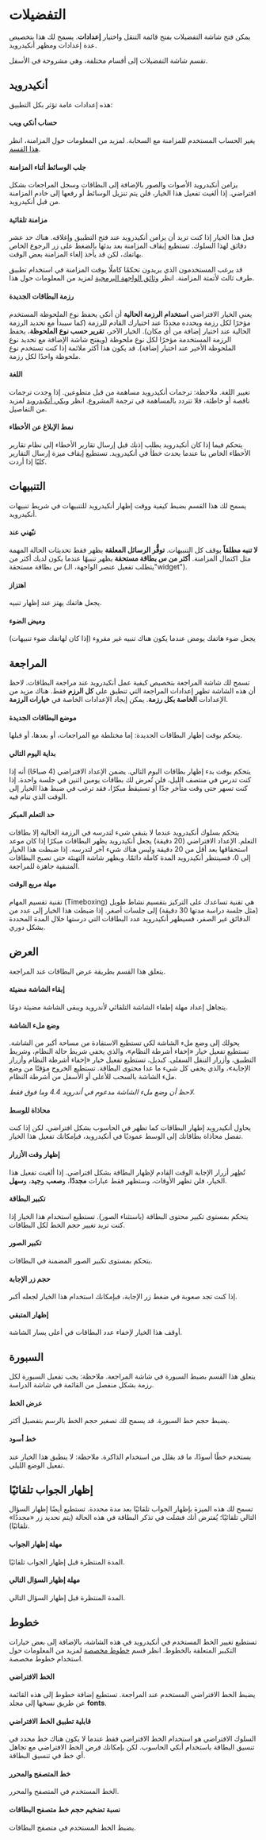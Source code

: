 # التفضيلات

<!-- toc -->

يمكن فتح شاشة التفضيلات بفتح قائمة التنقل واختيار **إعدادات**. يسمح لك هذا بتخصيص عدة إعدادات ومظهر أنكيدرويد.

تقسم شاشة التفضيلات إلى أقسام مختلفة، وهي مشروحة في الأسفل.

## أنكيدرويد
هذه إعدادات عامة تؤثر بكل التطبيق:

#### حساب أنكي ويب
يغير الحساب المستخدم للمزامنة مع السحابة. لمزيد من المعلومات حول المزامنة،
انظر [هذا القسم](anki-desktop.md).

#### جلب الوسائط أثناء المزامنة
يزامن أنكيدرويد الأصوات والصور بالإضافة إلى البطاقات وسجل المراجعات بشكل افتراضي.
إذا ألغيت تفعيل هذا الخيار، فلن يتم تنزيل الوسائط أو رفعها إلى خادم المزامنة من قبل أنكيدرويد.

#### مزامنة تلقائية
فعل هذا  الخيار إذا كنت تريد أن يزامن أنكيدرويد عند فتح التطبيق وإغلاقه.
هناك حد عشر دقائق لهذا السلوك. تستطيع إيقاف المزامنة بعد بدئها بالضغط على زر الرجوع الخاص بهاتفك،
لكن قد يأخذ إلغاء المزامنة بعض الوقت.

قد يرغب المستخدمون الذي يريدون تحكمًا كاملًا بوقت المزامنة في استخدام تطبيق طرف ثالث لأتمتة المزامنة.
انظر [وثائق الواجهة البرمجية](https://github.com/ankidroid/Anki-Android/wiki/AnkiDroid-API#sync-intent) لمزيد من المعلومات حول هذا.

#### رزمة البطاقات الجديدة
يعني الخيار الافتراضي **استخدام الرزمة الحالية** أن أنكي يحفظ نوع الملحوظة المستخدم مؤخرًا
لكل رزمة ويحدده مجددًا عند اختيارك القادم للرزمة (كما سيبدأ مع تحديد الرزمة الحالية عند اختيار إضافة من أي مكان).
الخيار الآخر، **تقرير حسب نوع الملحوظة**، يحفظ الرزمة المستخدمة مؤخرًا لكل نوع ملحوظة
(ويفتح شاشة الإضافة مع تحديد نوع الملحوظة الأخير عند اختيار إضافة). قد يكون هذا أكثر ملائمة إذا كنت
تستخدم نوع ملحوظة واحدًا لكل رزمة.

#### اللغة
تغيير اللغة. ملاحظة: ترجمات أنكيدرويد مساهمة من قبل متطوعين. إذا وجدت ترجمات ناقصة أو خاطئة،
فلا تتردد بالمساهمة في ترجمة المشروع.
انظر [ويكي أنكيدرويد](https://github.com/ankidroid/Anki-Android/wiki/Contributing#translate-ankidroid) لمزيد من التفاصيل.

#### نمط الإبلاغ عن الأخطاء
يتحكم فيما إذا كان أنكيدرويد يطلب إذنك قبل إرسال تقارير الأخطاء
إلى نظام تقارير الأخطاء الخاص بنا عندما يحدث خطأ في أنكيدرويد.
تستطيع إيقاف ميزة إرسال التقارير كليًا إذا أردت.

## التنبيهات
يسمح لك هذا القسم بضبط كيفية ووقت إظهار أنكيدرويد للتنبيهات في شريط تنبيهات أنكيدرويد.

#### نبّهني عند
**لا تنبه مطلقاً** يوقف كل التنبيهات. **توفُّر الرسائل المعلقة** يظهر فقط تحديثات الحالة المهمة
مثل اكتمال المزامنة. **أكثر من س بطاقة مستحقة** يظهر تنبيهًا عندما يكون لديك أكثر من س بطاقة مستحقة
(يتطلب تفعيل عنصر الواجهة، الـ"widget").

#### اهتزاز
يجعل هاتفك يهتز عند إظهار تنبيه.

#### وميض الضوء
يجعل ضوء هاتفك يومض عندما يكون هناك تنبيه غير مقروء (إذا كان لهاتفك ضوء تنبيهات)

## المراجعة

تسمح لك شاشة المراجعة بتخصيص كيفية عمل أنكيدرويد عند مراجعة البطاقات. لاحظ أن هذه الشاشة
تظهر إعدادات المراجعة التي تنطبق على **كل الرزم** فقط. هناك مزيد من الإعدادات **الخاصة بكل رزمة**.
يمكن إيجاد الإعدادات الخاصة في **خيارات الرزمة**.

#### موضع البطاقات الجديدة
يتحكم بوقت إظهار البطاقات الجديدة: إما مختلطة مع المراجعات،
أو بعدها، أو قبلها.

#### بداية اليوم التالي
يتحكم بوقت بدء إظهار بطاقات اليوم التالي.
يضمن الإعداد الافتراضي (4 صباحًا) أنه إذا كنت تدرس في منتصف الليل، فلن تُعرض لك بطاقات يومين اثنين في جلسة واحدة. إذا كنت تسهر حتى وقت متأخر جدًا أو تستيقظ مبكرًا، فقد ترغب في ضبط هذا الخيار إلى الوقت الذي تنام فيه.

#### حد التعلم المبكر
يتحكم بسلوك أنكيدرويد عندما لا يتبقى شيء لتدرسه في الرزمة الحالية إلا بطاقات التعلم.
الإعداد الافتراضي (20 دقيقة) يجعل أنكيدرويد يظهر البطاقات مبكرًا إذا كان موعد استحقاقها بعد أقل من 20 دقيقة
وليس هناك شيء آخر لتدرسه. إذا ضبطت هذا الخيار إلى 0، فسينتظر أنكيدرويد المدة كاملة دائمًا،
ويظهر شاشة التهنئة حتى تصبح البطاقات المتبقية جاهزة للمراجعة.

#### مهلة مربع الوقت
تقنية تقسيم المهام (Timeboxing) هي تقنية تساعدك على التركيز بتقسيم نشاط طويل
(مثل جلسة دراسة مدتها 30 دقيقة) إلى جلسات أصغر. إذا ضبطت هذا الخيار إلى عدد من الدقائق غير الصفر،
فسيظهر أنكيدرويد عدد البطاقات التي درستها خلال المدة المحددة بشكل دوري.

## العرض
يتعلق هذا القسم بطريقة عرض البطاقات عند المراجعة.

#### إبقاء الشاشة مضيئة
يتجاهل إعداد مهلة إطفاء الشاشة التلقائي لأندرويد ويبقى الشاشة مضيئة دومًا.

#### وضع ملء الشاشة
يحولك إلى وضع ملء الشاشة لكي تستطيع الاستفادة من مساحة أكبر من الشاشة.
تستطيع تفعيل خيار «إخفاء أشرطة النظام»، والذي يخفي شريط حالة النظام، وشريط التطبيق، وأزرار التنقل السفلى.
كبديل، تستطيع تفعيل خيار «إخفاء أشرطة النظام وأزرار الإجابة»، والذي يخفي كل شيء ما عدا محتوى البطاقة.
تستطيع الخروج مؤقتًا من وضع ملء الشاشة بالسحب للأعلى أو الأسفل من أشرطة النظام.

_لاحظ أن وضع ملء الشاشة مدعوم في أندرويد 4.4 وما فوق فقط._

#### محاذاة للوسط
يحاول أنكيدرويد إظهار البطاقات كما تظهر في الحاسوب بشكل افتراضي.
لكن إذا كنت تفضل محاذاة بطاقاتك إلى الوسط عموديًا في أنكيدرويد، فبإمكانك تفعيل هذا الخيار.

#### إظهار وقت الأزرار
تُظِهر أزرار الإجابة الوقت القادم لإظهار البطاقة بشكل افتراضي.
إذا ألغيت تفعيل هذا الخيار، فلن تظهر الأوقات، وستظهر فقط عبارات **مجددًا**، و**صعب** و**جيد**، و**سهل**.

#### تكبير البطاقة
يتحكم بمستوى تكبير محتوى البطاقة (باستثناء الصور).
تستطيع استخدام هذا الخيار إذا كنت تريد تغيير حجم الخط لكل البطاقات.

#### تكبير الصور
يتحكم بمستوى تكبير الصور المضمنة في البطاقات.

#### حجم زر الإجابة
إذا كنت تجد صعوبة في ضغط زر الإجابة، فبإمكانك استخدام هذا الخيار
لجعله أكبر.

#### إظهار المتبقي
أوقف هذا الخيار لإخفاء عدد البطاقات في أعلى يسار الشاشة.

## السبورة
يتعلق هذا القسم بضبط السبورة في شاشة المراجعة.
ملاحظة: يجب تفعيل السبورة لكل رزمة بشكل منفصل من القائمة في شاشة الدراسة.

#### عرض الخط
يضبط حجم خط السبورة. قد يسمح لك تصغير حجم الخط بالرسم بتفصيل أكثر.

#### خط أسود
يستخدم خطًا أسودًا، ما قد يقلل من استخدام الذاكرة. ملاحظة: لا ينطبق هذا الخيار
عند تفعيل الوضع الليلي.

## إظهار الجواب تلقائيًا
تسمح لك هذه الميزة بإظهار الجواب تلقائيًا بعد مدة محددة. تستطيع أيضًا إظهار السؤال
التالي تلقائيًا؛ يُفترض أنك فشلت في تذكر البطاقة في هذه الحالة (يتم تحديد زر «مجددًا» تلقائيًا).

#### مهلة إظهار الجواب
المدة المنتظرة قبل إظهار الجواب تلقائيًا.

#### مهلة إظهار السؤال التالي
المدة المنتظرة قبل إظهار السؤال التالي.

## خطوط
تستطيع تغيير الخط المستخدم في أنكيدرويد في هذه الشاشة، بالإضافة إلى بعض خيارات التكبير المتعلقة بالخطوط.
انظر قسم [خطوط مخصصة](advanced-features/custom-fonts.md) لمزيد من المعلومات حول استخدام خطوط مخصصة.

#### الخط الافتراضي
يضبط الخط الافتراضي المستخدم عند المراجعة. تستطيع إضافة خطوط
إلى هذه القائمة عن طريق نسخها إلى مجلد **fonts**.

#### قابلية تطبيق الخط الافتراضي
السلوك الافتراضي هو استخدام الخط الافتراضي فقط عندما
لا يكون هناك خط محدد في تنسيق البطاقة باستخدام أنكي الحاسوب. لكن بإمكانك فرض الخط الافتراضي
مع تجاهل أي خط في تنسيق البطاقة.

#### خط المتصفح والمحرر
الخط المستخدم في المتصفح والمحرر.

#### نسبة تضخيم حجم خط متصفح البطاقات
يضبط الخط المستحدم في متصفح البطاقات.

